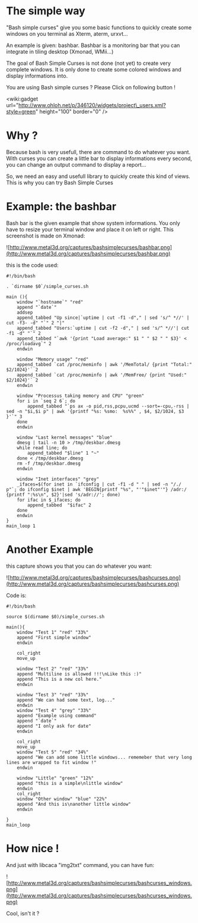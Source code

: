 # The simple way #
"Bash simple curses" give you some basic functions to quickly create some windows on you terminal as Xterm, aterm, urxvt...

An example is given: bashbar. Bashbar is a monitoring bar that you can integrate in tiling desktop (Xmonad, WMii...)

The goal of Bash Simple Curses is not done (not yet) to create very complete windows. It is only done to create some colored windows and display informations into.

You are using Bash simple curses ? Please Click on following button !

&lt;wiki:gadget url="http://www.ohloh.net/p/346120/widgets/project\_users.xml?style=green" height="100"  border="0" /&gt;

# Why ? #

Because bash is very usefull, there are command to do whatever you want. With curses you can create a little bar to display informations every second, you can change an output command to display a report...

So, we need an easy and usefull library to quickly create this kind of views. This is why you can try Bash Simple Curses

# Example: the bashbar #
Bash bar is the given example that show system informations. You only have to resize your terminal window and place it on left or right. This screenshot is made on Xmonad:

![http://www.metal3d.org/captures/bashsimplecurses/bashbar.png](http://www.metal3d.org/captures/bashsimplecurses/bashbar.png)

this is the code used:

```
#!/bin/bash

. `dirname $0`/simple_curses.sh

main (){
    window "`hostname`" "red"
    append "`date`"
    addsep
    append_tabbed "Up since|`uptime | cut -f1 -d"," | sed 's/^ *//' | cut -f3- -d" "`" 2 "|"
    append_tabbed "Users:`uptime | cut -f2 -d"," | sed 's/^ *//'| cut -f1 -d" "`" 2
    append_tabbed "`awk '{print "Load average:" $1 " " $2 " " $3}' < /proc/loadavg`" 2
    endwin 
    
    window "Memory usage" "red"
    append_tabbed `cat /proc/meminfo | awk '/MemTotal/ {print "Total:" $2/1024}'` 2
    append_tabbed `cat /proc/meminfo | awk '/MemFree/ {print "Used:" $2/1024}'` 2
    endwin

    window "Processus taking memory and CPU" "green"
    for i in `seq 2 6`; do
        append_tabbed "`ps ax -o pid,rss,pcpu,ucmd --sort=-cpu,-rss | sed -n "$i,$i p" | awk '{printf "%s: %smo:  %s%%" , $4, $2/1024, $3 }'`" 3
    done
    endwin

    window "Last kernel messages" "blue"
    dmesg | tail -n 10 > /tmp/deskbar.dmesg
    while read line; do
        append_tabbed "$line" 1 "~"
    done < /tmp/deskbar.dmesg
    rm -f /tmp/deskbar.dmesg
    endwin

    window "Inet interfaces" "grey"
    _ifaces=$(for inet in `ifconfig | cut -f1 -d " " | sed -n "/./ p"`; do ifconfig $inet | awk 'BEGIN{printf "%s", "'"$inet"'"} /adr:/ {printf ":%s\n", $2}'|sed 's/adr://'; done)
    for ifac in $_ifaces; do
        append_tabbed  "$ifac" 2
    done
    endwin
}
main_loop 1
```

# Another Example #

this capture shows you that you can do whatever you want:

![http://www.metal3d.org/captures/bashsimplecurses/bashcurses.png](http://www.metal3d.org/captures/bashsimplecurses/bashcurses.png)

Code is:
```
#!/bin/bash

source $(dirname $0)/simple_curses.sh

main(){
    window "Test 1" "red" "33%"
    append "First simple window"
    endwin

    col_right 
    move_up

    window "Test 2" "red" "33%"
    append "Multiline is allowed !!!\nLike this :)"
    append "This is a new col here."
    endwin

    window "Test 3" "red" "33%"
    append "We can had some text, log..."
    endwin
    window "Test 4" "grey" "33%"
    append "Example using command"
    append "`date`"
    append "I only ask for date"
    endwin
    
    col_right 
    move_up
    window "Test 5" "red" "34%"
    append "We can add some little windows... rememeber that very long lines are wrapped to fit window !"
    endwin

    window "Little" "green" "12%"
    append "this is a simple\nlittle window"
    endwin
    col_right
    window "Other window" "blue" "22%"
    append "And this is\nanother little window"
    endwin

}
main_loop
```

# How nice ! #

And just with libcaca "img2txt" command, you can have fun:

![http://www.metal3d.org/captures/bashsimplecurses/bashcurses_windows.png](http://www.metal3d.org/captures/bashsimplecurses/bashcurses_windows.png)

Cool, isn't it ?